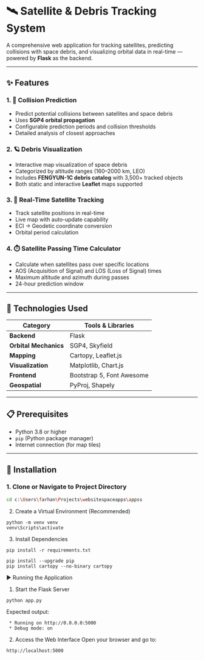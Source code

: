 # 🛰️ Satellite & Debris Tracking System

A comprehensive web application for tracking satellites, predicting collisions with space debris, and visualizing orbital data in real-time — powered by **Flask** as the backend.

---

## ✨ Features

### 1. 🚨 Collision Prediction
- Predict potential collisions between satellites and space debris  
- Uses **SGP4 orbital propagation**
- Configurable prediction periods and collision thresholds
- Detailed analysis of closest approaches

### 2. 🪐 Debris Visualization
- Interactive map visualization of space debris
- Categorized by altitude ranges (160–2000 km, LEO)
- Includes **FENGYUN-1C debris catalog** with 3,500+ tracked objects
- Both static and interactive **Leaflet** maps supported

### 3. 📡 Real-Time Satellite Tracking
- Track satellite positions in real-time
- Live map with auto-update capability
- ECI → Geodetic coordinate conversion
- Orbital period calculation

### 4. ⏱️ Satellite Passing Time Calculator
- Calculate when satellites pass over specific locations
- AOS (Acquisition of Signal) and LOS (Loss of Signal) times
- Maximum altitude and azimuth during passes
- 24-hour prediction window

---

## 🚀 Technologies Used

| Category | Tools & Libraries |
|-----------|------------------|
| **Backend** | Flask |
| **Orbital Mechanics** | SGP4, Skyfield |
| **Mapping** | Cartopy, Leaflet.js |
| **Visualization** | Matplotlib, Chart.js |
| **Frontend** | Bootstrap 5, Font Awesome |
| **Geospatial** | PyProj, Shapely |

---

## 📋 Prerequisites

- Python 3.8 or higher  
- `pip` (Python package manager)  
- Internet connection (for map tiles)

---

## 🔧 Installation

### 1. Clone or Navigate to Project Directory
```bash
cd c:\Users\farhan\Projects\websitespaceapps\appss
```

2. Create a Virtual Environment (Recommended)
```   
python -m venv venv
venv\Scripts\activate
```
3. Install Dependencies
```
pip install -r requirements.txt

pip install --upgrade pip
pip install cartopy --no-binary cartopy
```

▶️ Running the Application

1. Start the Flask Server
```
python app.py
```

Expected output:
```
 * Running on http://0.0.0.0:5000
 * Debug mode: on
```
2. Access the Web Interface
Open your browser and go to:
```
http://localhost:5000
```

